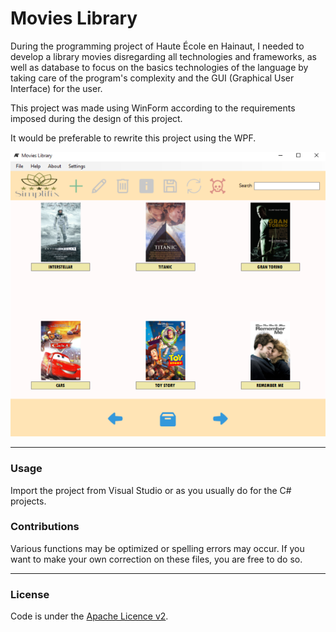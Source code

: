 Movies Library
===============================

During the programming project of Haute École en Hainaut, I needed to develop a
library movies disregarding all technologies and frameworks, as well as database
to focus on the basics technologies of the language by taking care of the
program's complexity and the GUI (Graphical User Interface) for the user.

This project was made using WinForm according to the requirements imposed during
the design of this project.

It would be preferable to rewrite this project using the WPF.

![Screenshot](assets/preview.png "Preview")

--------------------

### Usage ###

Import the project from Visual Studio or as you usually do for the C# projects.

### Contributions ###

Various functions may be optimized or spelling errors may occur. If you want to
make your own correction on these files, you are free to do so.

--------------------

### License ###

Code is under the [Apache Licence v2](https://www.apache.org/licenses/LICENSE-2.0.txt).
